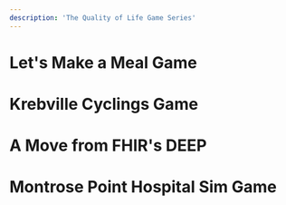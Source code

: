 ```yaml
---
description: 'The Quality of Life Game Series'
---
```


# Let's Make a Meal Game
# Krebville Cyclings Game
# A Move from FHIR's DEEP
# Montrose Point Hospital Sim Game

